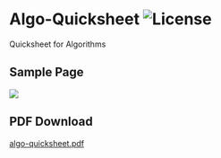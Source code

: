 # Algo-Quicksheet ![License](https://img.shields.io/badge/license-BSD--3-red.svg)
Quicksheet for Algorithms

## Sample Page
![](/samples/sample.png)

## PDF Download
[algo-quicksheet.pdf](https://github.com/algorhythms/Algo-Quicksheet/releases)
